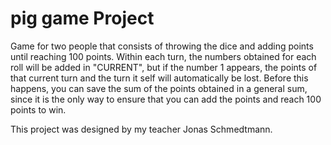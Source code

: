 # pig game Project

Game for two people that consists of throwing the dice and adding points until reaching 100 points. Within each turn, the numbers obtained for each roll will be added in "CURRENT", but if the number 1 appears, the points of that current turn and the turn it self will automatically be lost. Before this happens, you can save the sum of the points obtained in a general sum, since it is the only way to ensure that you can add the points and reach 100 points to win.

This project was designed by my teacher Jonas Schmedtmann.